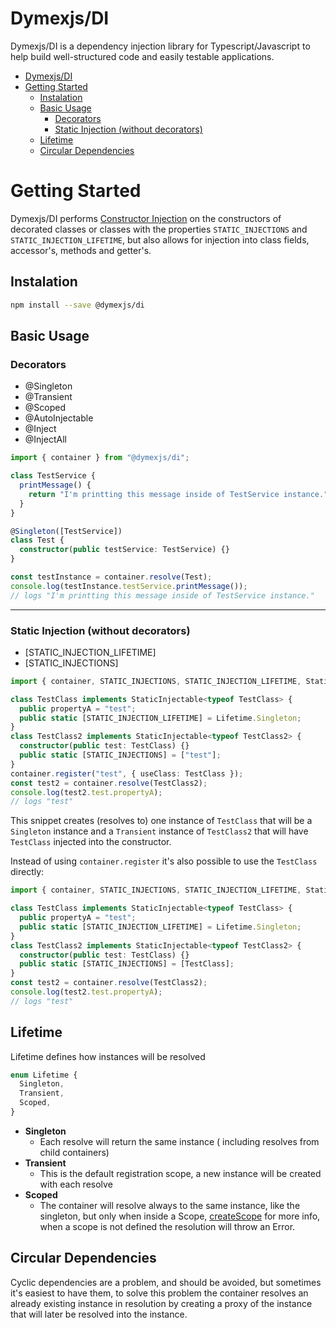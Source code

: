 # Dymexjs/DI

Dymexjs/DI is a dependency injection library for Typescript/Javascript to help build well-structured code and easily testable applications.

<!-- TOC depthFrom:1 depthTo:3 -->

- [Dymexjs/DI](#dymexjsdi)
- [Getting Started](#getting-started)
  - [Instalation](#instalation)
  - [Basic Usage](#basic-usage)
    - [Decorators](#decorators)
    - [Static Injection (without decorators)](#static-injection-without-decorators)
  - [Lifetime](#lifetime)
  - [Circular Dependencies](#circular-dependencies)

<!-- /TOC -->

# Getting Started

Dymexjs/DI performs [Constructor Injection](https://en.wikipedia.org/wiki/Dependency_injection#Constructor_injection) on the constructors of decorated classes or classes with the properties `STATIC_INJECTIONS` and `STATIC_INJECTION_LIFETIME`, but also allows for injection into class fields, accessor's, methods and getter's.

## Instalation

```sh
npm install --save @dymexjs/di
```

## Basic Usage

### Decorators

- @Singleton
- @Transient
- @Scoped
- @AutoInjectable
- @Inject
- @InjectAll

```typescript
import { container } from "@dymexjs/di";

class TestService {
  printMessage() {
    return "I'm printting this message inside of TestService instance.";
  }
}

@Singleton([TestService])
class Test {
  constructor(public testService: TestService) {}
}

const testInstance = container.resolve(Test);
console.log(testInstance.testService.printMessage());
// logs "I'm printting this message inside of TestService instance."
```

---

### Static Injection (without decorators)

- [STATIC_INJECTION_LIFETIME]
- [STATIC_INJECTIONS]

```typescript
import { container, STATIC_INJECTIONS, STATIC_INJECTION_LIFETIME, StaticInjectable } from "@dymexjs/di";

class TestClass implements StaticInjectable<typeof TestClass> {
  public propertyA = "test";
  public static [STATIC_INJECTION_LIFETIME] = Lifetime.Singleton;
}
class TestClass2 implements StaticInjectable<typeof TestClass2> {
  constructor(public test: TestClass) {}
  public static [STATIC_INJECTIONS] = ["test"];
}
container.register("test", { useClass: TestClass });
const test2 = container.resolve(TestClass2);
console.log(test2.test.propertyA);
// logs "test"
```

This snippet creates (resolves to) one instance of `TestClass` that will be a `Singleton` instance and a `Transient` instance of `TestClass2` that will have `TestClass` injected into the constructor.

Instead of using `container.register` it's also possible to use the `TestClass` directly:

```typescript
import { container, STATIC_INJECTIONS, STATIC_INJECTION_LIFETIME, StaticInjectable } from "@dymexjs/di";

class TestClass implements StaticInjectable<typeof TestClass> {
  public propertyA = "test";
  public static [STATIC_INJECTION_LIFETIME] = Lifetime.Singleton;
}
class TestClass2 implements StaticInjectable<typeof TestClass2> {
  constructor(public test: TestClass) {}
  public static [STATIC_INJECTIONS] = [TestClass];
}
const test2 = container.resolve(TestClass2);
console.log(test2.test.propertyA);
// logs "test"
```

## Lifetime

Lifetime defines how instances will be resolved

```typescript
enum Lifetime {
  Singleton,
  Transient,
  Scoped,
}
```

- **Singleton**
  - Each resolve will return the same instance ( including resolves from child containers)
- **Transient**
  - This is the default registration scope, a new instance will be created with each resolve
- **Scoped**
  - The container will resolve always to the same instance, like the singleton, but only when inside a Scope, [createScope](03-03-child_scope.md#createscope) for more info, when a scope is not defined the resolution will throw an Error.

## Circular Dependencies

Cyclic dependencies are a problem, and should be avoided, but sometimes it's easiest to have them, to solve this problem the container resolves an already existing instance in resolution by creating a proxy of the instance that will later be resolved into the instance.
